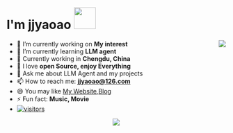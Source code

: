 # I'm jjyaoao <img src="https://media.giphy.com/media/12oufCB0MyZ1Go/giphy.gif" width="50">

<a href="https://passer-by.com/" target="_blank"><img align="right" src="https://github-readme-stats.vercel.app/api?username=jjyaoao&show_icons=true&theme=tokyonight" /></a>
- 🔭 I’m currently working on **My interest**
- 🌱 I’m currently learning **LLM agent**
- 👯 Currently working in **Chengdu, China**
- 🤔 I love **open Source, enjoy Everything**
- 💬 Ask me about LLM Agent and my projects
- 📫 How to reach me: **jjyaoao@126.com**
- 😄 You may like [My Website](xxxx),[Blog](https://juejin.cn/user/13648712705416)
- ⚡ Fun fact: **Music, Movie**
- [![visitors](https://visitor-badge.laobi.icu/badge?page_id=jjyaoao.jjyaoao)](https://github.com/KMnO4-zx)

<div align="center">
<!-- Snake Code Contribution Map 贪吃蛇代码贡献图 -->
  <img src="https://cdn.jsdelivr.net/gh/sun0225SUN/sun0225SUN/profile-snake-contrib/github-contribution-grid-snake-dark.svg" />
</div>  



<!-- <img src="https://cdn.jsdelivr.net/gh/jjyaoao/jjyaoao/profile-3d-contrib/profile-night-rainbow.svg" />


# About My Github
[![Top Langs](https://github-readme-stats.vercel.app/api/top-langs/?username=jjyaoao)](https://github.com/jjyaoao/github-readme-stats)

![Anurag's GitHub stats](https://github-readme-stats.vercel.app/api?username=jjyaoao&show_icons=true&theme=tokyonight) -->


